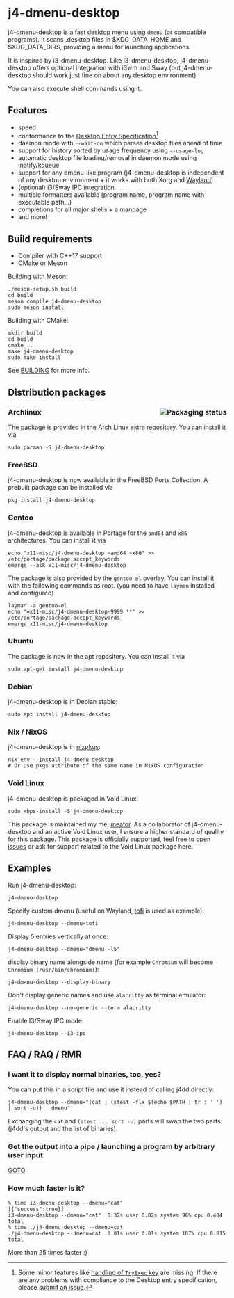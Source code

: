 # j4-dmenu-desktop

j4-dmenu-desktop is a fast desktop menu using `dmenu` (or compatible programs).
It scans .desktop files in $XDG_DATA_HOME and $XDG_DATA_DIRS, providing a menu
for launching applications.

It is inspired by i3-dmenu-desktop. Like i3-dmenu-desktop, j4-dmenu-desktop
offers optional integration with i3wm and Sway (but j4-dmenu-desktop should work
just fine on about any desktop environment).

You can also execute shell commands using it.

## Features

- speed
- conformance to the [Desktop Entry Specification](https://specifications.freedesktop.org/desktop-entry-spec/1.5/)[^1]
- daemon mode with `--wait-on` which parses desktop files ahead of time
- support for history sorted by usage frequency using `--usage-log`
- automatic desktop file loading/removal in daemon mode using inotify/kqueue
- support for any dmenu-like program (j4-dmenu-desktop is independent of any
  desktop environment + it works with both Xorg and [Wayland](#examples))
- (optional) i3/Sway IPC integration
- multiple formatters available (program name, program name with executable
  path...)
- completions for all major shells + a manpage
- and more!

## Build requirements

* Compiler with C++17 support
* CMake or Meson

Building with Meson:

    ./meson-setup.sh build
    cd build
    meson compile j4-dmenu-desktop
    sudo meson install

Building with CMake:

    mkdir build
    cd build
    cmake ..
    make j4-dmenu-desktop
    sudo make install

See [BUILDING](BUILDING.md) for more info.

## Distribution packages

### Archlinux <a href="https://repology.org/project/j4-dmenu-desktop/versions"><img src="https://repology.org/badge/vertical-allrepos/j4-dmenu-desktop.svg" alt="Packaging status" align="right"></a>

The package is provided in the Arch Linux extra repository. You can install it via

    sudo pacman -S j4-dmenu-desktop

### FreeBSD

j4-dmenu-desktop is now available in the FreeBSD Ports Collection. A prebuilt package can be installed via

    pkg install j4-dmenu-desktop

### Gentoo

j4-dmenu-desktop is available in Portage for the `amd64` and `x86` architectures. You can install it via

    echo "x11-misc/j4-dmenu-desktop ~amd64 ~x86" >> /etc/portage/package.accept_keywords
    emerge --ask x11-misc/j4-dmenu-desktop

The package is also provided by the `gentoo-el` overlay. You can install it with the following commands as root. (you need to have `layman` installed and configured)

    layman -a gentoo-el
    echo "=x11-misc/j4-dmenu-desktop-9999 **" >> /etc/portage/package.accept_keywords
    emerge x11-misc/j4-dmenu-desktop

### Ubuntu

The package is now in the apt repository. You can install it via

    sudo apt-get install j4-dmenu-desktop

### Debian

j4-dmenu-desktop is in Debian stable:

    sudo apt install j4-dmenu-desktop

### Nix / NixOS

j4-dmenu-desktop is in [nixpkgs](https://github.com/NixOS/nixpkgs/blob/master/pkgs/applications/misc/j4-dmenu-desktop/default.nix):

    nix-env --install j4-dmenu-desktop
    # Or use pkgs attribute of the same name in NixOS configuration

### Void Linux

j4-dmenu-desktop is packaged in Void Linux:

    sudo xbps-install -S j4-dmenu-desktop

This package is maintained my me, [meator](https://github.com/meator). As a
collaborator of j4-dmenu-desktop and an active Void Linux user, I ensure a
higher standard of quality for this package. This package is officially
supported, feel free to [open
issues](https://github.com/enkore/j4-dmenu-desktop/issues/new) or ask for
support related to the Void Linux package here.

## Examples

Run j4-dmenu-desktop:

    j4-dmenu-desktop

Specify custom dmenu (useful on Wayland, [tofi](https://github.com/philj56/tofi)
is used as example):

    j4-dmenu-desktop --dmenu=tofi

Display 5 entries vertically at once:

    j4-dmenu-desktop --dmenu="dmenu -l5"

display binary name alongside name (for example `Chromium` will become `Chromium
(/usr/bin/chromium)`):

    j4-dmenu-desktop --display-binary

Don't display generic names and use `alacritty` as terminal emulator:

    j4-dmenu-desktop --no-generic --term alacritty

Enable I3/Sway IPC mode:

    j4-dmenu-desktop --i3-ipc

## FAQ / RAQ / RMR

### I want it to display normal binaries, too, yes?

You can put this in a script file and use it instead of calling j4dd directly:

    j4-dmenu-desktop --dmenu="(cat ; (stest -flx $(echo $PATH | tr : ' ') | sort -u)) | dmenu"

Exchanging the `cat` and `(stest ... sort -u)` parts will swap the two parts (j4dd's output and the list of binaries).

### Get the output into a pipe / launching a program by arbitrary user input

[GOTO](https://github.com/enkore/j4-dmenu-desktop/issues/39#issuecomment-177164865)

### How much faster is it?

    % time i3-dmenu-desktop --dmenu="cat"
    [{"success":true}]
    i3-dmenu-desktop --dmenu="cat"  0.37s user 0.02s system 96% cpu 0.404 total
    % time ./j4-dmenu-desktop --dmenu=cat
    ./j4-dmenu-desktop --dmenu=cat  0.01s user 0.01s system 107% cpu 0.015 total

More than 25 times faster :)

[^1]: Some minor features like [handling of `TryExec`
      key](https://github.com/enkore/j4-dmenu-desktop/issues/165) are missing.
      If there are any problems with compliance to the Desktop entry
      specification, please [submit an
      issue](https://github.com/enkore/j4-dmenu-desktop/issues/new).

